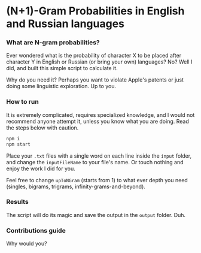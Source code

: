 # (N+1)-Gram Probabilities in English and Russian languages

### What are N-gram probabilities?

Ever wondered what is the probability of character X to be placed after character Y in English or Russian (or bring your own) languages? No? Well I did, and built this simple script to calculate it.

Why do you need it? Perhaps you want to violate Apple's patents or just doing some linguistic exploration. Up to you.

### How to run

It is extremely complicated, requires specialized knowledge, and I would not recommend anyone attempt it, unless you know what you are doing. Read the steps below with caution.

```javascript
npm i
npm start
```

Place your `.txt` files with a single word on each line inside the `input` folder, and change the `inputFileName` to your file's name. Or touch nothing and enjoy the work I did for you.

Feel free to change `upToNGram` (starts from 1) to what ever depth you need (singles, bigrams, trigrams, infinity-grams-and-beyond).

### Results 

The script will do its magic and save the output in the `output` folder. Duh.

### Contributions guide

Why would you?



